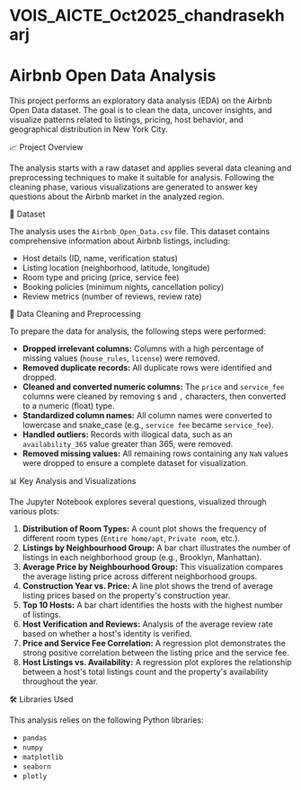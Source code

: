 # VOIS_AICTE_Oct2025_chandrasekharj
# Airbnb Open Data Analysis

This project performs an exploratory data analysis (EDA) on the Airbnb Open Data dataset. The goal is to clean the data, uncover insights, and visualize patterns related to listings, pricing, host behavior, and geographical distribution in New York City.

 📈 Project Overview

The analysis starts with a raw dataset and applies several data cleaning and preprocessing techniques to make it suitable for analysis. Following the cleaning phase, various visualizations are generated to answer key questions about the Airbnb market in the analyzed region.

 💾 Dataset

The analysis uses the `Airbnb_Open_Data.csv` file. This dataset contains comprehensive information about Airbnb listings, including:
- Host details (ID, name, verification status)
- Listing location (neighborhood, latitude, longitude)
- Room type and pricing (price, service fee)
- Booking policies (minimum nights, cancellation policy)
- Review metrics (number of reviews, review rate)

 🧹 Data Cleaning and Preprocessing

To prepare the data for analysis, the following steps were performed:

- **Dropped irrelevant columns:** Columns with a high percentage of missing values (`house_rules`, `license`) were removed.
- **Removed duplicate records:** All duplicate rows were identified and dropped.
- **Cleaned and converted numeric columns:** The `price` and `service_fee` columns were cleaned by removing `$` and `,` characters, then converted to a numeric (float) type.
- **Standardized column names:** All column names were converted to lowercase and snake_case (e.g., `service fee` became `service_fee`).
- **Handled outliers:** Records with illogical data, such as an `availability_365` value greater than 365, were removed.
- **Removed missing values:** All remaining rows containing any `NaN` values were dropped to ensure a complete dataset for visualization.

 📊 Key Analysis and Visualizations

The Jupyter Notebook explores several questions, visualized through various plots:

1.  **Distribution of Room Types:** A count plot shows the frequency of different room types (`Entire home/apt`, `Private room`, etc.).
2.  **Listings by Neighbourhood Group:** A bar chart illustrates the number of listings in each neighborhood group (e.g., Brooklyn, Manhattan).
3.  **Average Price by Neighbourhood Group:** This visualization compares the average listing price across different neighborhood groups.
4.  **Construction Year vs. Price:** A line plot shows the trend of average listing prices based on the property's construction year.
5.  **Top 10 Hosts:** A bar chart identifies the hosts with the highest number of listings.
6.  **Host Verification and Reviews:** Analysis of the average review rate based on whether a host's identity is verified.
7.  **Price and Service Fee Correlation:** A regression plot demonstrates the strong positive correlation between the listing price and the service fee.
8.  **Host Listings vs. Availability:** A regression plot explores the relationship between a host's total listings count and the property's availability throughout the year.

 🛠️ Libraries Used

This analysis relies on the following Python libraries:
- `pandas`
- `numpy`
- `matplotlib`
- `seaborn`
- `plotly`
